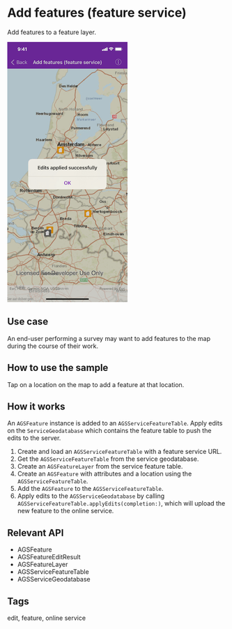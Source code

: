 # Add features (feature service)

Add features to a feature layer.

![Add features (feature service) sample](add-features-feature-service.png)

## Use case

An end-user performing a survey may want to add features to the map during the course of their work.

## How to use the sample

Tap on a location on the map to add a feature at that location.

## How it works

An `AGSFeature` instance is added to an `AGSServiceFeatureTable`. Apply edits on the `ServiceGeodatabase` which contains the feature table to push the edits to the server.

1. Create and load an `AGSServiceFeatureTable`  with a feature service URL.
2. Get the `AGSServiceFeatureTable` from the service geodatabase.
3. Create an `AGSFeatureLayer` from the service feature table.
4. Create an `AGSFeature` with attributes and a location using the `AGSServiceFeatureTable`.
5. Add the `AGSFeature` to the `AGSServiceFeatureTable`.
6. Apply edits to the `AGSServiceGeodatabase` by calling `AGSServiceFeatureTable.applyEdits(completion:)`, which will upload the new feature to the online service.

## Relevant API

* AGSFeature
* AGSFeatureEditResult
* AGSFeatureLayer
* AGSServiceFeatureTable
* AGSServiceGeodatabase

## Tags

edit, feature, online service
